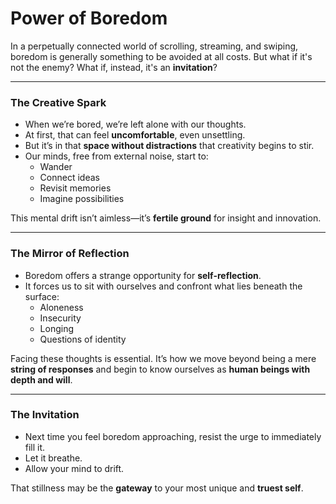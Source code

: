 # Power of Boredom

In a perpetually connected world of scrolling, streaming, and swiping, boredom is generally something to be avoided at all costs. But what if it's not the enemy? What if, instead, it's an **invitation**?

---

### The Creative Spark
- When we’re bored, we’re left alone with our thoughts.  
- At first, that can feel **uncomfortable**, even unsettling.  
- But it’s in that **space without distractions** that creativity begins to stir.  
- Our minds, free from external noise, start to:  
  - Wander  
  - Connect ideas  
  - Revisit memories  
  - Imagine possibilities  

This mental drift isn’t aimless—it’s **fertile ground** for insight and innovation.

---

### The Mirror of Reflection
- Boredom offers a strange opportunity for **self-reflection**.  
- It forces us to sit with ourselves and confront what lies beneath the surface:  
  - Aloneness  
  - Insecurity  
  - Longing  
  - Questions of identity  

Facing these thoughts is essential. It’s how we move beyond being a mere **string of responses** and begin to know ourselves as **human beings with depth and will**.

---

### The Invitation
- Next time you feel boredom approaching, resist the urge to immediately fill it.  
- Let it breathe.  
- Allow your mind to drift.  

That stillness may be the **gateway** to your most unique and **truest self**.
